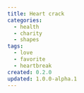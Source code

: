 ```yaml
---
title: Heart crack
categories:
  - health
  - charity
  - shapes
tags:
  - love
  - favorite
  - heartbreak
created: 0.2.0
updated: 1.0.0-alpha.1
---
```

